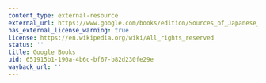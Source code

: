 ```yaml
---
content_type: external-resource
external_url: https://www.google.com/books/edition/Sources_of_Japanese_Tradition/ua6rAgAAQBAJ?hl=en&gbpv=1
has_external_license_warning: true
license: https://en.wikipedia.org/wiki/All_rights_reserved
status: ''
title: Google Books
uid: 651915b1-190a-4b6c-bf67-b82d230fe29e
wayback_url: ''
---
```

